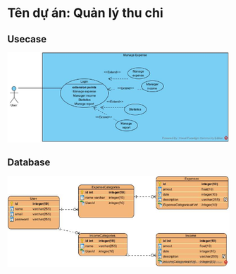 # Tên dự án: Quản lý thu chi

## Usecase

![CHEESE!](usecase1.jpg)

## Database
![CHEESE!](EntityRelationshipDiagram.jpg)
